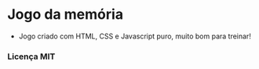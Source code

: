 # Jogo da memória

- Jogo criado com HTML, CSS e Javascript puro, muito bom para treinar!

### Licença MIT